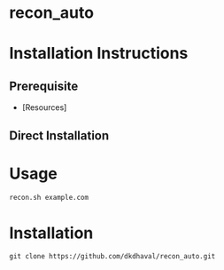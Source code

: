 # recon_auto


# Installation Instructions

## Prerequisite

- [Resources]

## Direct Installation

# Usage

```bash
recon.sh example.com
```

# Installation

```
git clone https://github.com/dkdhaval/recon_auto.git
```
